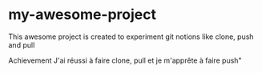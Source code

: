 # my-awesome-project
This awesome project is created to experiment git notions like clone, push and pull

Achievement
J'ai réussi à faire clone, pull et je m'apprête à faire push"